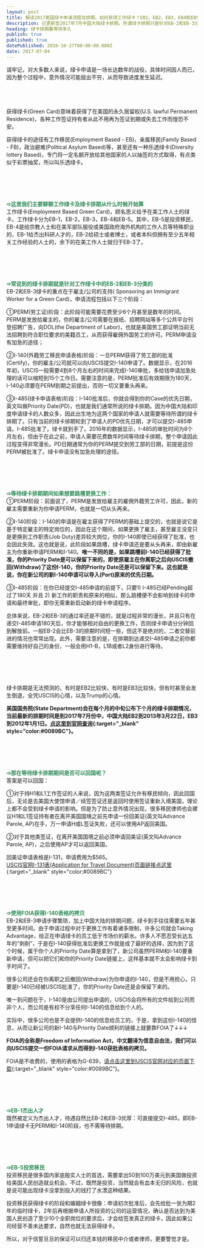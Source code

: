 ```yaml
---
layout: post
title: 解读2017美国绿卡申请流程及排期。如何获得工作绿卡？EB1，EB2，EB3，EB4和EB5。
description: 已更新至2017年7月中国大陆绿卡排期。所谓绿卡排期只是针对EB-2和EB-3分类，当前大概需等待5-6年，可用H1-B，L1B或者L2维持身份。EB-2和EB-3申请期间如果更换工作，可能导致绿卡申请从头再来。EB-1，EB-4和EB-5分类无需等待，可直接提交绿卡申请。工作绿卡申请期间更换工作，可以使用FOIA可以绕开公司获得I-140批准表格的拷贝。
heading: 绿卡排期要等待多久
publish: true
published: true
datePublished: 2016-10-27T00:00:00.000Z
date: 2017-07-04
---
```


<span class="dropcap">请</span>牢记，对大多数人来说，绿卡申请是一场长达数年的战役，具体时间因人而已，因为整个过程中，意外情况可能层出不穷，从而导致进度发生延迟。

<p style="margin-bottom:70px"></p>

获得绿卡(Green Card)意味着获得了在美国的永久居留权(U.S. lawful Permanent Residence)，各种工作签证持有者从此不用再为签证到期或失去工作而惶恐不安。

获得绿卡的途径有工作移民(Employment Based - EB)，亲属移民(Family Based - FB)，政治避难(Political Asylum Based)等，甚至还有一种乐透绿卡(Diversity lottery Based)，专门将一定名额开放给其他国家的人以抽签的方式取得，有点类似于彩票抽奖，所以叫乐透绿卡。

<p style="margin-bottom:90px"></p>

<span style="color:#2e8b57">**➩这里我们主要聊聊工作绿卡及绿卡排期从什么时候开始算**</span><br>
工作绿卡(Employment Based Green Card)，顾名思义给予在美工作人士的绿卡。工作绿卡分为EB-1，EB-2，EB-3，EB-4和EB-5。其中，EB-5是投资移民，EB-4是给宗教人士和在美军部队服役或美国政府海外机构的工作人员等特殊职业的，EB-1给杰出科研人才的，EB-2给硕士或者博士，或者本科但拥有至少五年相关工作经验的人士的，余下的在美工作人士就归于EB-3了。

<p style="margin-bottom:90px"></p>

<span style="color:#2e8b57">**➩常说到的绿卡排期就是针对工作绿卡中的EB-2和EB-3分类的**</span><br>
EB-2和EB-3绿卡的重点在于雇主/公司的支持( Sponsoring an Immigrant Worker for a Green Card)，申请流程包括以下三个阶段：

①PERM(劳工证)阶段：此阶段可能需要花费至少6个月甚至是数年的时间。PERM是发放给雇主的，你的雇主/公司需要在报纸、招聘网站等多个公共平台刊登招聘广告，向DOL(the Department of Labor)，也就是美国劳工部证明当前无法招聘到符合职位要求的美籍员工，从而获得雇佣外国劳工的许可。PERM申请没有加急的途径；

②I-140(外籍劳工移民申请表格)阶段：一旦PERM获得了劳工部的批准(Certify)，你的雇主/公司就可以向USCIS提交I-140申请了。数据显示，在2016年初，USCIS一般需要4到8个月左右的时间来完成I-140审批，多给钱申请加急处理的话可以缩短到15个工作日。需要注意的是，PERM批准后有效期限为180天，I-140必须要在PERM到期之前提出，否则一切又要重头再来。

③I-485(绿卡申请表格)阶段：I-140批准后，你就会得到你的Case的优先日期，英文叫做Priority Date(PD)，也就是我们通常所说的绿卡排期。因为中国大陆和印度申请绿卡的人数众多，因此出生地为这两个国家的申请人就需要等待所谓的绿卡排期了。只有当前的绿卡排期轮到了申请人的PD优先日期，才可以提交I-485申请。I-485批准了，绿卡就到手了。2016年的数据显示，I-485的审批时间为8个月左右，但由于在此之前，申请人需要花费数年时间等待绿卡排期，整个申请因此过程变得非常漫长。PD日期通常为你的PERM提交到劳工部的日期，前提是这份PERM被批准了。绿卡申请没有加急处理的途径。

<p style="margin-bottom:90px"></p>

<span style="color:#2e8b57">**➩等待绿卡排期期间如果想要跳槽更换工作：**</span><br>
①PERM阶段：前面说了，PERM是发放给雇主的雇佣外籍劳工许可，因此，新的雇主需要重新为你申请PERM，也就是一切从头再来。

②I-140阶段：I-140的申请是在雇主获得了PERM的基础上提交的，也就是说它是基于特定雇主的特定岗位的，因此在这个期间，如果更换了雇主，甚至雇主没变只是更换到工作职责(Job Duty)差异较大岗位，你的I-140即使已经获得了批准，也会因此失效。这也就是说，此阶段如果跳槽，绿卡申请还是要从头再来，即由新雇主为你重新申请PERM和I-140。**唯一不同的是，如果跳槽前I-140已经获得了批准，你的Priority Date是可以保留下来的，即使原雇主在你离职之后向USCIS撤回(Withdraw)了这份I-140，你的Priority Date还是可以保留下来。这也就是说，你在新公司的新I-140申请可以导入(Port)原来的优先日期。**

③I-485阶段：在你已经提交I-485申请的前提下，只要1) I-485已经Pending超过了180天 并且 2) 新工作的职责和原来的相似，那么跳槽便不会影响到绿卡的申请和最终审批，即你无需重新启动新的绿卡申请程序。

总体来说，EB-2和EB-3的通过率还是不错的，就是过程非常的漫长，并且只有在递交I-485申请180天后，你才能够相对自由的更换工作，否则绿卡申请分分钟回到解放前。一般EB-2会比EB-3的排期时间短一些，但这不是绝对的，二者交替前进的情况也常常出现。此外，需要注意的是，在排期到达递交I-485申请之前你都需要维持好自己的身份，一般会用H1-B，L1B或者L2身份进行等待。

<p style="margin-bottom:90px"></p>

绿卡排期是无法预测的，有时是EB2比较快，有时是EB3比较快，但有时甚至会发生倒退，全凭USCIS的心情，以及Trump的心情。

**美国国务院(State Department)会在每个月的中旬公布下个月的绿卡排期情况，当前最新的排期时间是到2017年7月份中，中国大陆EB2到2013年3月22日，EB3到2012年1月1日。[点这里到官网查询](https://www.uscis.gov/visabulletininfo){:target="_blank" style="color:#0089BC"}。**

<p style="margin-bottom:90px"></p>

<span style="color:#2e8b57">**➩那在等待绿卡排期期间是否可以回国呢？**</span><br>
答案是可以回国：

①对于持H1和L1工作签证的人来说，因为这两类签证允许有移民倾向，因此回国后，无论是去美国大使馆申请／续签签证还是返回时使用签证重新入境美国，理论上都不会受到绿卡申请的影响。但是为了防止意外情况出现，很多移民律师也会建议H1和L1签证持有者在离开美国国境之前先申请一份回美证(英文叫Advance Parole, AP)在手，万一申请H或L签证失败，还可以使用AP返回美国。

②对于其他类签证，在离开美国国境之前必须申请回美证(英文叫Advance Parole, AP)，之后使用AP才可以返回美国。

回美证申请表格是I-131，申请费用为$565。<br>
[USCIS官网I-131表(Application for Travel Document)页面链接点这里](https://www.uscis.gov/i-131){:target="_blank" style="color:#0089BC"}

<p style="margin-bottom:90px"></p>

<span style="color:#2e8b57">**➩使用FOIA获得I-140表格的拷贝**</span><br>
EB-2和EB-3申请步骤繁琐，加上中国大陆的排期问题，绿卡到手往往需要五年甚至更多时间。由于申请过程中对于更换工作有着诸多限制，许多公司就会Taking Advantage，给正在申请绿卡的员工低于市场价的薪水。许多人不愿忍受长达五年的“剥削”，于是在I-140获得批准后更换工作就是成了最好的选择，因为到了这个时候，属于你个人的Priority Date算是拿到了，新公司虽然PERM和I-140要重新申请，但可以把它们和你的Priority Date链接上，这样基本就不太会影响绿卡到手时间了。

很多公司还会在你离职之后撤回(Withdraw)为你申请的I-140，但是不用担心，只要是I-140已经被USCIS批准了，你的Priority Date还是会保留下来的。

唯一到问题在于，I-140是由公司提出申请的，USCIS会将所有的文件给到公司而非个人，而公司是有权不分享任何I-140的信息给到个人的。

实际中，很多公司也是不会提供I-140的信息给员工的，于是，拿到这份I-140的信息，从而让新公司的新I-140与Priority Date顺利的链接上就要靠FOIA了↓↓↓

**FOIA的全称是Freedom of Information Act，中文翻译为信息自由法，我们可以向USCIS提交一份FOIA请求从而得到I-140获批表格的拷贝。**

FOIA是不收费的，使用的表格为G-639，[请点击这里到USCIS官网对应的页面下载](https://www.uscis.gov/g-639){:target="_blank" style="color:#0089BC"}。

<p style="margin-bottom:90px"></p>

<span style="color:#2e8b57">**➩EB-1杰出人才**</span><br>
既然被定义为杰出人才，待遇自然比EB-2和EB-3优厚：可直接提交I-485，即EB-1申请绿卡无PERM和I-140阶段，也不需等待排期。

<p style="margin-bottom:90px"></p>

<span style="color:#2e8b57">**➩EB-5投资移民**</span><br>
投资移民是很多国内家底殷实人士的首选，需要拿出50到100万美元到美国做投资给美国人民创造就业机会。不过，既然是投资，当然就会有血本无归的风险，也就是说可能出现绿卡没拿到投入的钱打了水漂这种结果。

投资移民获得绿卡的阶段和婚姻绿卡很像：申请初次批准后，会先给批一张为期2年的临时绿卡，2年后再根据申请人所投资的公司的运营情况，确认是否达到为美国人民创造了至少10个全职岗位的要求后，才会给签发真正的绿卡，因此如果公司经营不善未达要求，自然也就无法获得绿卡。

所以，对于信誓旦旦的保证可以归还本钱的移民中介或者律师，更要警觉才是。

